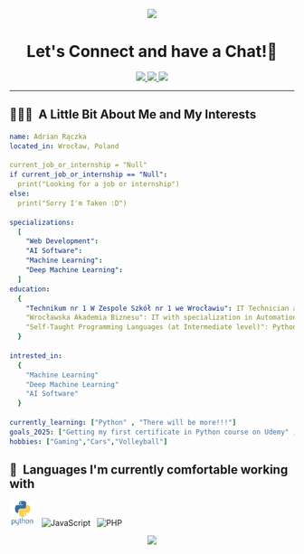 <html>

<body>
<p align="center">
<img src="https://camo.githubusercontent.com/daa279ca78be42b310b9d7d7ea35f996418037e6fc81a54fc91ce6732e7f2e9e/68747470733a2f2f63617073756c652d72656e6465722e76657263656c2e6170702f6170693f747970653d776176696e6726636f6c6f723d6772616469656e7426746578743d48656c6c6f21266865696768743d3130302673656374696f6e3d686561646572" data-canonical-src="https://capsule-render.vercel.app/api?type=waving&amp;color=gradient&amp;text=Hello!&amp;height=100&amp;section=header" style="max-width: 100%;">
</p>
<h1 align="center" dir="auto">
  Let's Connect and have a Chat!💬
</h1>
  <p align="center" dir="auto">
    <a href="" rel="nofollow">
      <img height="50" src="https://user-images.githubusercontent.com/46517096/166972883-f5f1d88c-0246-4374-88ac-ded0f2cf0699.png" style="max-width: 100%;">
    </a>
    <a href="https://www.linkedin.com/in/adrian-rączka-9080a8360/" rel="nofollow">
    <img height="50" src="https://user-images.githubusercontent.com/46517096/166973395-19676cd8-f8ec-4abf-83ff-da8243505b82.png" style="max-width: 100%;">
    </a>
    <a href="https://www.instagram.com/adrianraczka/" rel="nofollow">
    <img height="50" src="https://user-images.githubusercontent.com/46517096/166974368-9798f39f-1f46-499c-b14e-81f0a3f83a06.png" style="max-width: 100%;">
    </a>
  </p>

  <hr></hr>
  <h2 class="heading-element" dir="auto"> 👨🏻‍💻 &nbsp;A Little Bit About Me and My Interests</h2>
  
```yaml
name: Adrian Rączka
located_in: Wrocław, Poland

current_job_or_internship = "Null"
if current_job_or_internship == "Null":
  print("Looking for a job or internship")
else:
  print("Sorry I'm Taken :D")

specializations:
  [
    "Web Development":
    "AI Software":   
    "Machine Learning":
    "Deep Machine Learning":
  ]
education: 
  {
    "Technikum nr 1 W Zespole Szkół nr 1 we Wrocławiu": IT Technician and Junior Web Developer
    "Wrocławska Akademia Biznesu": IT with specialization in Automation and Artificial Intelligence
    "Self-Taught Programming Languages (at Intermediate level)": Python, JavaScript , PHP, SQL
  }

intrested_in: 
  {
    "Machine Learning"
    "Deep Machine Learning"
    "AI Software"
  }

currently_learning: ["Python" , "There will be more!!!"]
goals_2025: ["Getting my first certificate in Python course on Udemy" , "Setting up my portfolio","Creating about 10 projects with languages I learned"]
hobbies: ["Gaming","Cars","Volleyball"]

```

<h2> 🚀 &nbsp;Languages I'm currently comfortable working with</h2>
<p align="left">
  <img src="https://raw.githubusercontent.com/devicons/devicon/master/icons/python/python-original-wordmark.svg" alt="Python" width="45" height="45"/> &nbsp;
  <img src="https://cdn.jsdelivr.net/gh/devicons/devicon@latest/icons/javascript/javascript-plain.svg" alt="JavaScript" width="45" height="45"/> &nbsp;
  <img src="https://cdn.jsdelivr.net/gh/devicons/devicon@latest/icons/php/php-original.svg" alt="PHP" width="45" height="45"/> &nbsp;
</p>


<p align="center">
  <img src="https://camo.githubusercontent.com/ff1d4eb768b74fa335491dd8a7e87d95017665c1570e5a8828fddfdb728da450/68747470733a2f2f63617073756c652d72656e6465722e76657263656c2e6170702f6170693f747970653d776176696e6726636f6c6f723d6772616469656e74266865696768743d3130302673656374696f6e3d666f6f746572" data-canonical-src="https://capsule-render.vercel.app/api?type=waving&amp;color=gradient&amp;height=100&amp;section=footer" style="max-width: 100%;">

</p>
</body>
</html>
